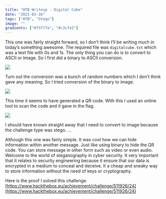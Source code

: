 ```yaml
---
title: "HTB Writeup - Digital Cube"
date: "2021-03-16"
tags: ["HTB", "Stego"]
image: ""
gradients: ["#f5f7fa", "#c3cfe2"]
---
```


This one was fairly straight forward, so I don’t think I’ll be writing much in today’s something awesome. The required file was `digitalcube.txt` which was a text file with 0s and 1s. The only thing you can do is to convert to ASCII or Image. So I first did a binary to ASCII conversion.

<img class="img-fluid" src="https://www.dropbox.com/s/99tigonkt5fecea/2021-03-16-htb-writeup-digital-cube-1.png?raw=1">

Turn out the conversion was a bunch of random numbers which I don’t think gave any meaning. So I tried conversion of the binary to image.

<img class="img-fluid" src="https://www.dropbox.com/s/vzv6496uaihr4hq/2021-03-16-htb-writeup-digital-cube-2.png?raw=1">

This time it seems to have generated a QR code. With this I used an online tool to scan the code and it gave in the flag.

<img class="img-fluid" src="https://www.dropbox.com/s/s0bxabuvx7u0mp2/2021-03-16-htb-writeup-digital-cube-3.png?raw=1">

I should have known straight away that I need to convert to image because the challenge type was stego. …

Although this one was fairly simple. It was cool how we can hide information within another message. Just like using binary to hide the QR code. You can store message in other form such as video or even audio. Welcome to the world of steganography in cyber security. It very important that it relates to security engineering because it ensure that our data is encrypted in a medium to conceal and deceive. It a cheap and sneaky way to store information without the need of keys or cryptography.

Here is the proof I solved this challenge. [https://www.hackthebox.eu/achievement/challenge/511926/24](https://www.hackthebox.eu/achievement/challenge/511926/24)